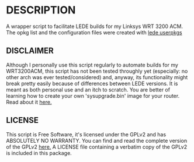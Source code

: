 # DESCRIPTION

A wrapper script to facilitate LEDE builds for my Linksys WRT 3200 ACM. The opkg list and the configuration files were created with [lede userpkgs](https://github.com/aasgit/lede-userpkgs)

## DISCLAIMER

Although I personally use this script regularly to automate builds for my WRT3200ACM, this script has not been tested throughly yet (especially: no other arch was ever tested/considered) and, anyway, its functionality might break pretty easily because of differences between LEDE versions. It is meant as both personal use and an itch to scratch. You are better of learning how to create your own 'sysupgrade.bin' image for your router. Read about it [here.](https://lede-project.org/docs/user-guide/imagebuilder)

## LICENSE

This script is Free Software, it's licensed under the GPLv2 and has ABSOLUTELY NO WARRANTY. You can find and read the complete version of the GPLv2 [here.](https://www.gnu.org/licenses/old-licenses/gpl-2.0.en.html) A LICENSE file containing a verbatim copy of the GPLv2 is included in this package.

